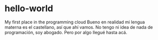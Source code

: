 # hello-world
My first place in the programming cloud
Bueno en realidad mi lengua materna es el castellano, así que ahí vamos.
No tengo ni idea de nada de programación, soy abogado. Pero por algo llegué hasta acá.
